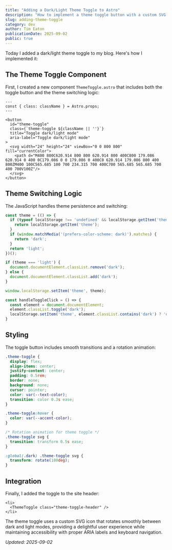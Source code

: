 ```yaml
---
title: "Adding a Dark/Light Theme Toggle to Astro"
description: "How to implement a theme toggle button with a custom SVG icon and smooth transitions in Astro"
slug: adding-theme-toggle
category: dev
author: Tim Eaton
publicationDate: 2025-09-02
public: true
---
```


Today I added a dark/light theme toggle to my blog. Here's how I implemented it:

## The Theme Toggle Component

First, I created a new component `ThemeToggle.astro` that includes both the toggle button and the theme switching logic:

```astro
---
const { class: className } = Astro.props;
---

<button 
  id="theme-toggle"
  class={`theme-toggle ${className || ''}`}
  title="Toggle dark/light mode"
  aria-label="Toggle dark/light mode"
>
  <svg width="24" height="24" viewBox="0 0 800 800" fill="currentColor">
    <path d="M400 800C620.914 800 800 620.914 800 400C800 179.086 620.914 0 400 0C179.086 0 0 179.086 0 400C0 620.914 179.086 800 400 800ZM400 100C565.685 100 700 234.315 700 400C700 565.685 565.685 700 400 700V100Z"/>
  </svg>
</button>
```

## Theme Switching Logic

The JavaScript handles theme persistence and switching:

```javascript
const theme = (() => {
  if (typeof localStorage !== 'undefined' && localStorage.getItem('theme')) {
    return localStorage.getItem('theme');
  }
  if (window.matchMedia('(prefers-color-scheme: dark)').matches) {
    return 'dark';
  }
  return 'light';
})();

if (theme === 'light') {
  document.documentElement.classList.remove('dark');
} else {
  document.documentElement.classList.add('dark');
}

window.localStorage.setItem('theme', theme);

const handleToggleClick = () => {
  const element = document.documentElement;
  element.classList.toggle('dark');
  localStorage.setItem('theme', element.classList.contains('dark') ? 'dark' : 'light');
}
```

## Styling

The toggle button includes smooth transitions and a rotation animation:

```css
.theme-toggle {
  display: flex;
  align-items: center;
  justify-content: center;
  padding: 0.5rem;
  border: none;
  background: none;
  cursor: pointer;
  color: var(--text-color);
  transition: color 0.3s ease;
}

.theme-toggle:hover {
  color: var(--accent-color);
}

/* Rotation animation for theme toggle */
.theme-toggle svg {
  transition: transform 0.5s ease;
}

:global(.dark) .theme-toggle svg {
  transform: rotate(180deg);
}
```

## Integration

Finally, I added the toggle to the site header:

```astro
<li>
  <ThemeToggle class="theme-toggle-header" />
</li>
```

The theme toggle uses a custom SVG icon that rotates smoothly between dark and light modes, providing a delightful user experience while maintaining accessibility with proper ARIA labels and keyboard navigation.

*Updated: 2025-09-02*
